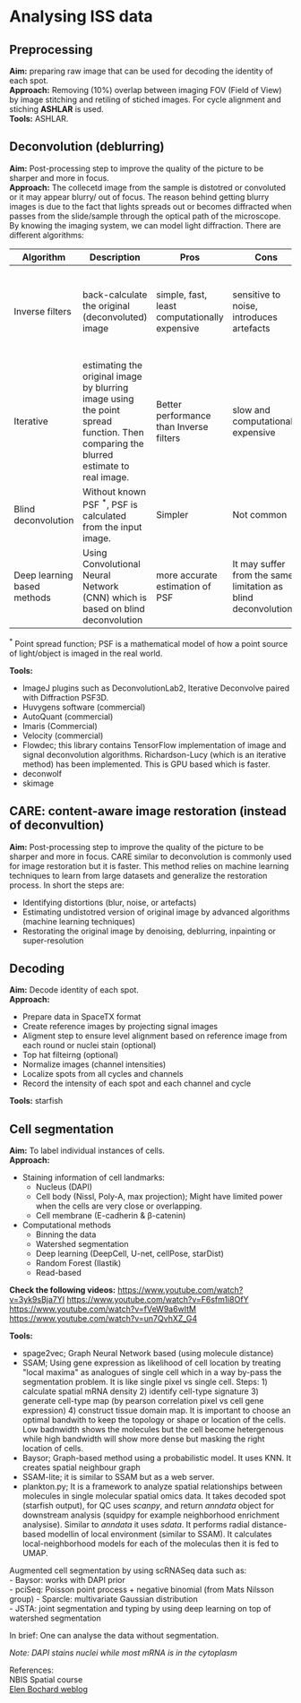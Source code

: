# Analysing ISS data
## Preprocessing  
**Aim:** preparing raw image that can be used for decoding the identity of each spot.  
**Approach:**  Removing (10%) overlap between imaging FOV (Field of View) by image stitching and retiling of stiched images.  For cycle alignment and stiching **ASHLAR** is used.  
**Tools:** ASHLAR.  
## Deconvolution (deblurring)  
**Aim:** Post-processing step to improve the quality of the picture to be sharper and more in focus.   
**Approach:** The collecetd image from the sample is distotred or convoluted or it may appear blurry/ out of focus. The reason behind getting blurry images is due to the fact that lights spreads out or becomes diffracted when passes from the slide/sample through the optical path of the microscope.  
By knowing the imaging system, we can model light diffraction. 
There are different algorithms:

| Algorithm | Description | Pros | Cons |Examples|
|-----------|-------------|------|----|----------|  
|Inverse filters| back-calculate the original (deconvoluted) image|simple, fast, least computationally expensive| sensitive to noise, introduces artefacts|Wiener deconvolution, Tikhonov filtering, Linear least squares, Naive inverse filtering|
|Iterative| estimating the original image by blurring image using the point spread function. Then comparing the blurred estimate to real image.| Better performance than Inverse filters| slow and computationally expensive| Richardson-Lucy, Jansson-Van Cittert, Non-linear Tikohono filtering, Landweber| 
|Blind deconvolution|Without known PSF <sup>*</sup>, PSF is calculated from the input image.| Simpler| Not common|
|Deep learning based methods|Using Convolutional Neural Network (CNN) which is based on blind deconvolution|more accurate estimation of PSF|It may suffer from the same limitation as blind deconvolution|

<sup>*</sup> Point spread function; PSF is a mathematical model of how a point source of light/object is imaged in the real world.

**Tools:**  
- ImageJ plugins such as DeconvolutionLab2, Iterative Deconvolve paired with Diffraction PSF3D.  
- Huvygens software (commercial)
- AutoQuant (commercial)
- Imaris (Commercial)
- Velocity (commercial)
- Flowdec; this library contains TensorFlow implementation of image and signal deconvolution algorithms. Richardson-Lucy (which is an iterative method) has been implemented. This is GPU based which is faster. 
- deconwolf
- skimage  

## CARE: content-aware image restoration  (instead of deconvultion) 
**Aim:**  Post-processing step to improve the quality of the picture to be sharper and more in focus. 
CARE similar to deconvolution is commonly used for image restoration but it is faster.  This method relies on machine learning techniques to learn from large datasets and generalize the restoration process. In short the steps are:
- Identifying distortions (blur, noise, or artefacts)    
- Estimating undistotred version of original image by advanced algorithms (machine learning techniques)  
- Restorating the original image by denoising, deblurring, inpainting or super-resolution  

## Decoding
**Aim:** Decode identity of each spot.  
**Approach:** 
- Prepare data in SpaceTX format   
- Create reference images by projecting signal images   
- Aligment step to ensure level alignment based on reference image from each round or nuclei stain (optional)    
- Top hat filteirng  (optional)  
- Normalize images  (channel intensities)  
- Localize spots from all cycles and channels  
- Record the intensity of each spot and each channel and cycle    

**Tools:** starfish 

## Cell segmentation  
**Aim:**  To label individual instances of cells.  
**Approach:**   
- Staining information of cell landmarks:  
    - Nucleus (DAPI)    
    - Cell body (Nissl, Poly-A, max projection); Might have limited power when the cells are very close or overlapping.    
    - Cell membrane (E-cadherin & &beta;-catenin)  
- Computational methods  
    - Binning the data    
    - Watershed segmentation  
    - Deep learning (DeepCell, U-net, cellPose, starDist)  
    - Random Forest (Ilastik)  
    - Read-based  

**Check the following videos:**
https://www.youtube.com/watch?v=3yk9sBja7YI
https://www.youtube.com/watch?v=F6sfm1i8OfY
https://www.youtube.com/watch?v=fVeW9a6wItM
https://www.youtube.com/watch?v=un7QvhXZ_G4

**Tools:** 
- spage2vec; Graph Neural Network based (using molecule distance)
- SSAM;  Using gene expression as likelihood of cell location by treating "local maxima" as analogues of single cell which in a way by-pass the segmentation problem. It is like single pixel vs single cell.  Steps: 1) calculate spatial mRNA density 2) identify cell-type signature 3) generate cell-type map (by pearson correlation pixel vs cell gene expression)  4) construct tissue domain map. It is important to choose an optimal bandwith to keep the topology or shape or location of the cells. Low badnwidth shows the molecules but the cell become hetergenous while high bandwidth will show more dense but masking the right location of cells.  
- Baysor; Graph-based method using a probabilistic model.  It uses KNN. It creates spatial neighbour graph
- SSAM-lite; it is similar to SSAM but as a web server.  
- plankton.py; It is a framework to analyze spatial relationships between molecules in single molecular spatial omics data.  It takes decoded spot (starfish output), for QC uses _scanpy_, and return _anndata_ object for downstream analysis (squidpy for example neighborhood enrichment analysise). Similar to _anndata_ it uses _sdata_.  It performs radial distance-based modellin of local environment (similar to SSAM). It calculates local-neighborhood models for each of the moleculas then it is fed to UMAP.   

Augmented cell segmentation by using scRNASeq data such as:  
    - Baysor: works with DAPI prior  
    - pciSeq: Poisson point process + negative binomial (from Mats Nilsson group)
    - Sparcle: multivariate Gaussian distribution   
    - JSTA: joint segmentation and typing by using deep learning on top of watershed segmentation  


In brief: One can analyse the data without segmentation. 

*Note: DAPI stains nuclei while most mRNA is in the cytoplasm*  

References:  
NBIS Spatial course  
[Elen Bochard weblog](https://blog.biodock.ai/image-deconvolution/)  

